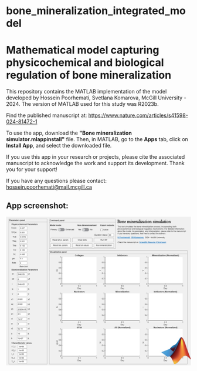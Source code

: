 # bone_mineralization_integrated_model
# Mathematical model capturing physicochemical and biological regulation of bone mineralization

This repository contains the MATLAB implementation of the model developed by Hossein Poorhemati, Svetlana Komarova, McGill University - 2024.
The version of MATLAB used for this study was R2023b.

Find the published manuscript at: https://www.nature.com/articles/s41598-024-81472-1

To use the app, download the **"Bone mineralization simulator.mlappinstall"** file. Then, in MATLAB, go to the **Apps** tab, click on **Install App**, and select the downloaded file.

If you use this app in your research or projects, please cite the associated manuscript to acknowledge the work and support its development. Thank you for your support!

If you have any questions please contact: hossein.poorhemati@mail.mcgill.ca

## App screenshot:
![App screenshot](app_screenshot.jpg)



